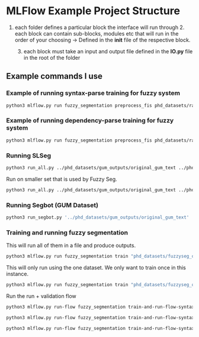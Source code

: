 # MLFlow Example Project Structure
1. each folder defines a particular block the interface will run through
    2. each block can contain sub-blocks, modules etc that will run in the order of your choosing -> Defined in the **__init__** file of the respective block.
    
    3. each block must take an input and output file defined in the **IO.py** file in the root of the folder


## Example commands I use

### Example of running syntax-parse training for fuzzy system
```bash
python3 mlflow.py run fuzzy_segmentation preprocess_fis phd_datasets/raw_dataset_inputs syntax
```


### Example of running dependency-parse training for fuzzy system
```bash
python3 mlflow.py run fuzzy_segmentation preprocess_fis phd_datasets/raw_dataset_inputs dependency
```

### Running SLSeg
```bash
python3 run_all.py ../phd_datasets/gum_outputs/original_gum_text ../phd_datasets/slseg_outputs/gum ./parser05Aug16 -T50
```

Run on smaller set that is used by Fuzzy Seg.
```bash
python3 run_all.py ../phd_datasets/gum_outputs/original_gum_text ../phd_datasets/slseg_outputs/gum ./parser05Aug16 -T50
```

### Running Segbot (GUM Dataset)
```bash
python3 run_segbot.py '../phd_datasets/gum_outputs/original_gum_text' '../phd_datasets/segbot_outputs/gum' 
```

### Training and running fuzzy segmentation 

This will run all of them in a file and produce outputs.

```bash
python3 mlflow.py run fuzzy_segmentation train "phd_datasets/fuzzyseg_outputs/fis_training/" '{"none":"none"}'
```

This will only run using the one dataset. We only want to train once in this instance.

```bash
python3 mlflow.py run fuzzy_segmentation train "phd_datasets/fuzzyseg_outputs/fis_training/train_0-1_k3.dat" '{"training_data_path":"../dependencies/phd_datasets/fuzzyseg_outputs/fis_training/train_0-1_k3.dat", "test_data_path":"../dependencies/phd_datasets/fuzzyseg_outputs/fis_training/train_2_k3.dat"}'
```

Run the run + validation flow

```bash
python3 mlflow.py run-flow fuzzy_segmentation train-and-run-flow-syntax "phd_datasets/fuzzyseg_outputs/fis_training/charniak/train_0-1_k3_char.dat" '{"training_data_path":"../dependencies/phd_datasets/fuzzyseg_outputs/fis_training/charniak/train_0-1_k3_char.dat", "test_data_path":"../dependencies/phd_datasets/fuzzyseg_outputs/fis_training/charniak/train_2_k3_char.dat"}'

python3 mlflow.py run-flow fuzzy_segmentation train-and-run-flow-syntax "phd_datasets/fuzzyseg_outputs/fis_training/charniak/train_0-1_k5_char.dat" '{"training_data_path":"../dependencies/phd_datasets/fuzzyseg_outputs/fis_training/charniak/train_0-1_k5_char.dat", "test_data_path":"../dependencies/phd_datasets/fuzzyseg_outputs/fis_training/charniak/train_2_k5_char.dat"}'

python3 mlflow.py run-flow fuzzy_segmentation train-and-run-flow-syntax "phd_datasets/fuzzyseg_outputs/fis_training/syntax/train_0-1_k3.dat" '{"training_data_path":"../dependencies/phd_datasets/fuzzyseg_outputs/fis_training/syntax/train_0-1_k3.dat", "test_data_path":"../dependencies/phd_datasets/fuzzyseg_outputs/fis_training/syntax/train_2_k3.dat"}'
```